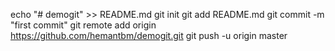 echo "# demogit" >> README.md
git init
git add README.md
git commit -m "first commit"
git remote add origin https://github.com/hemantbm/demogit.git
git push -u origin master
